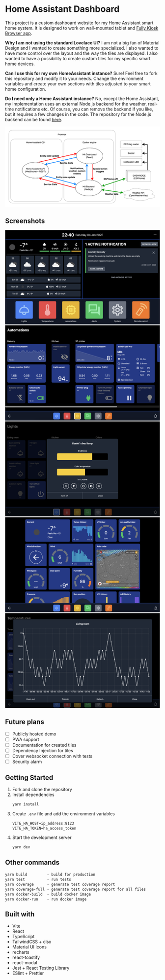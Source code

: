 # Home Assistant Dashboard

This project is a custom dashboard website for my Home Assistant smart home system. It is designed to work on wall-mounted tablet and [Fully Kiosk Browser app](https://play.google.com/store/apps/details?id=de.ozerov.fully).

**Why I am not using the standard Lovelace UI?**
I am not a big fan of Material Design and I wanted to create something more specialized. I also wanted to have more control over the layout and the way the tiles are displayed. I also wanted to have a possibility to create custom tiles for my specific smart home devices.

**Can I use this for my own HomeAssistant instance?**
Sure! Feel free to fork this repository and modify it to your needs. Change the environment variables and create your own sections with tiles adjusted to your smart home configuration.

**Do I need only a Home Assistant instance?**
No, except the Home Assistant, my implementation uses an external Node.js backend for the weather, real-time notifications etc. Of course, you can remove the backend if you like, but it requires a few changes in the code. The repository for the Node.js backend can be found [here](https://github.com/adan2013/HA-Backend).

![data flow](docs/data-flow.png)

## Screenshots

![demo1](docs/demo1.png)
![demo2](docs/demo2.png)
![demo3](docs/demo3.png)
![demo4](docs/demo4.png)
![demo5](docs/demo5.png)

## Future plans

- [ ] Publicly hosted demo
- [ ] PWA support
- [ ] Documentation for created tiles
- [ ] Dependency Injection for tiles
- [ ] Cover websocket connection with tests
- [ ] Security alarm

## Getting Started

1. Fork and clone the repository
2. Install dependencies
    ```bash
    yarn install
    ```
 3. Create `.env` file and add the environment variables
    ```
    VITE_HA_HOST=ip_address:8123
    VITE_HA_TOKEN=ha_access_token
    ```
4. Start the development server
    ```bash
    yarn dev
    ```

## Other commands

```
yarn build         - build for production
yarn test          - run tests
yarn coverage      - generate test coverage report
yarn coverage-full - generate test coverage report for all files
yarn docker-build  - build docker image
yarn docker-run    - run docker image
```

## Built with

- Vite
- React
- TypeScript
- TailwindCSS + clsx
- Material UI Icons
- recharts
- react-toastify
- react-modal
- Jest + React Testing Library
- ESlint + Prettier
